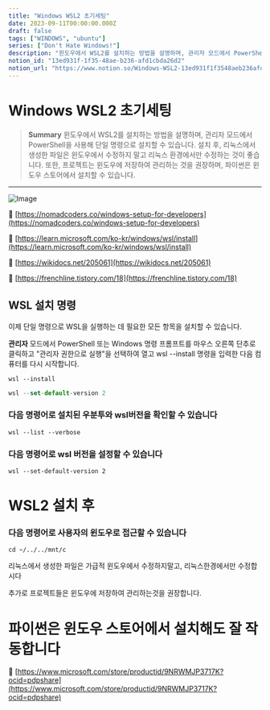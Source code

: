 ```yaml
---
title: "Windows WSL2 초기세팅"
date: 2023-09-11T00:00:00.000Z
draft: false
tags: ["WINDOWS", "ubuntu"]
series: ["Don't Hate Windows!"]
description: "윈도우에서 WSL2를 설치하는 방법을 설명하며, 관리자 모드에서 PowerShell을 사용해 단일 명령으로 설치할 수 있습니다. 설치 후, 리눅스에서 생성한 파일은 윈도우에서 수정하지 말고 리눅스 환경에서만 수정하는 것이 좋습니다. 또한, 프로젝트는 윈도우에 저장하여 관리하는 것을 권장하며, 파이썬은 윈도우 스토어에서 설치할 수 있습니다."
notion_id: "13ed931f-1f35-48ae-b236-afd1cbda26d2"
notion_url: "https://www.notion.so/Windows-WSL2-13ed931f1f3548aeb236afd1cbda26d2"
---
```


# Windows WSL2 초기세팅

> **Summary**
> 윈도우에서 WSL2를 설치하는 방법을 설명하며, 관리자 모드에서 PowerShell을 사용해 단일 명령으로 설치할 수 있습니다. 설치 후, 리눅스에서 생성한 파일은 윈도우에서 수정하지 말고 리눅스 환경에서만 수정하는 것이 좋습니다. 또한, 프로젝트는 윈도우에 저장하여 관리하는 것을 권장하며, 파이썬은 윈도우 스토어에서 설치할 수 있습니다.

---

![Image](https://prod-files-secure.s3.us-west-2.amazonaws.com/09ccd4d5-876c-4bba-bbdf-cc77a0a11257/f01f2d3b-078b-4f40-bed7-3a8c010cffbc/Untitled.png?X-Amz-Algorithm=AWS4-HMAC-SHA256&X-Amz-Content-Sha256=UNSIGNED-PAYLOAD&X-Amz-Credential=ASIAZI2LB4664EWAWHLX%2F20250724%2Fus-west-2%2Fs3%2Faws4_request&X-Amz-Date=20250724T081050Z&X-Amz-Expires=3600&X-Amz-Security-Token=IQoJb3JpZ2luX2VjEAAaCXVzLXdlc3QtMiJHMEUCIQDiMe1l8uqSAkKzdXEvCqr8gMell09jxNBpHe3zDiFJigIgWwEJB3wZEBpgXxu6oBBCge1Mx7G0jNC81%2FPQhS%2FxkEoq%2FwMIKRAAGgw2Mzc0MjMxODM4MDUiDGXjHrBjCWhflwjDyyrcA%2FBmoq6jv%2Fh9hYp3mTuVn0r1os8n3beN6nh85ZNDsdt4ZmaHZMMtVWZnj%2B6cKS%2F%2F7m%2FKQSp03I0RDQS%2BINhdHd5KSN20J5Bx%2Fp4iDWjangphgEhfYJi4E923DC9eJ02FKUOgRfwUh5XAuPIe4rJdI1kaFogX%2FMr%2BO479rUU4o75ejwc7W0w24JTmFjnzEPISd9A5m0T9HNzWVjPT2ZDWHmyLPOmdiMe1FOvgVZ7lGAYs77D8cu%2BvnUQVH1Cbk6G6D0smrJf%2BlgBxZjCAlZUX%2FxPVYyDMwKhyRCr9btDb67FY2yhIDTAwVVNuByidYlmAcnof2fUUwiOnwNgTQj%2FPVsocB4pgfozIRGPlQd3P5P0m9T81iVaVribyB8DviB9h510UJcUQrr1gasuJGPOgEaFhQtyKlLYpxTuHH%2B3tVLBPmJ8GgbLkI6k1Ag8aBbSMEMUu866Rs31eOCjbnquhhauMt70tmiJKKuvIxL%2FXXYbeil1eoREXqS0sAscH3gNh5emepQgAAPC9BkEsNmT4zeByHGCn1FJC9QPed35fWn9AHta6d8HDeOkRWSgpnx7sCYzmNQkFh9eRsbPD0Ie1XNFrjlM3%2FmNDCQvtuVSqZ3A4TymqzhkFSKU6MyjJMIjPh8QGOqUBoWFJzK1jK%2BvlLDd9wz7cyESZ5RGGhSQkSxi04K2oE7TWJbD2qv3536UsY3nZYFhsUsFtIZpyS%2Fa6b9FsRkP1BtAUWRXQOpI4UIbH%2FxIZDEXlCkYbGr%2Bq5QX26Dax6If%2Bb7HF1tdlD7Tb6IuWvwGb4jH%2FVju3kr%2FSoFMz1aHKFUBx3uYjBRqhzMGFge%2FuI6C2MSB8SRUnJeXAacqmyaWSavLwVs44&X-Amz-Signature=b59a6284b5a4356ab32ceef894b9a96106886430dd79be178180a4ae9139826e&X-Amz-SignedHeaders=host&x-amz-checksum-mode=ENABLED&x-id=GetObject)

🔗 [https://nomadcoders.co/windows-setup-for-developers](https://nomadcoders.co/windows-setup-for-developers)

🔗 [https://learn.microsoft.com/ko-kr/windows/wsl/install](https://learn.microsoft.com/ko-kr/windows/wsl/install)

🔗 [https://wikidocs.net/205061](https://wikidocs.net/205061)

🔗 [https://frenchline.tistory.com/18](https://frenchline.tistory.com/18)

## **WSL 설치 명령**

이제 단일 명령으로 WSL을 실행하는 데 필요한 모든 항목을 설치할 수 있습니다. 

**관리자** 모드에서 PowerShell 또는 Windows 명령 프롬프트를 마우스 오른쪽 단추로 클릭하고 "관리자 권한으로 실행"을 선택하여 열고 wsl --install 명령을 입력한 다음 컴퓨터를 다시 시작합니다.

```plain text
wsl --install
```

```javascript
wsl --set-default-version 2
```

### 다음 명령어로 설치된 우분투와 wsl버전을 확인할 수 있습니다

```shell
wsl --list --verbose
```

### 다음 명령어로 wsl 버전을 설정할 수 있습니다

```shell
wsl --set-default-version 2
```


# WSL2 설치 후

### 다음 명령어로 사용자의 윈도우로 접근할 수 있습니다

```shell
cd ~/../../mnt/c
```

리눅스에서 생성한 파일은 가급적 윈도우에서 수정하지말고, 리눅스한경에서만 수정합시다

추가로 프로젝트들은 윈도우에 저장하여 관리하는것을 권장합니다.


# 파이썬은 윈도우 스토어에서 설치해도 잘 작동합니다

🔗 [https://www.microsoft.com/store/productid/9NRWMJP3717K?ocid=pdpshare](https://www.microsoft.com/store/productid/9NRWMJP3717K?ocid=pdpshare)

